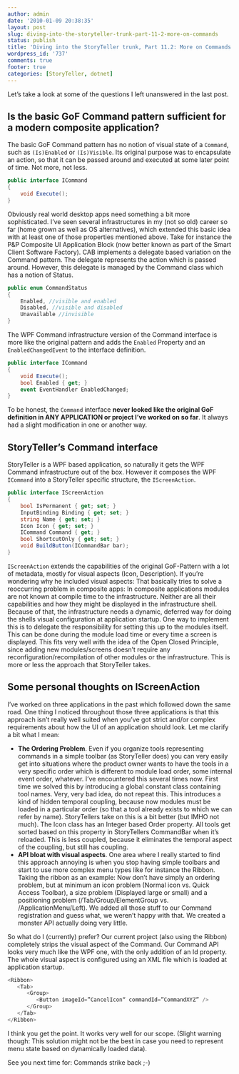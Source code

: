```yaml
---
author: admin
date: '2010-01-09 20:38:35'
layout: post
slug: diving-into-the-storyteller-trunk-part-11-2-more-on-commands
status: publish
title: 'Diving into the StoryTeller trunk, Part 11.2: More on Commands'
wordpress_id: '737'
comments: true
footer: true
categories: [StoryTeller, dotnet]
---
```

Let’s take a look at some of the questions I left unanswered in the last post.

Is the basic GoF Command pattern sufficient for a modern composite application?
------------------------------------------------------------------------------

The basic GoF Command pattern has no notion of visual state of a `Command`, such as `(Is)Enabled` or `(Is)Visible`.
Its original purpose was to encapsulate an action, so that it can be passed around and executed at some later point of time. Not more, not less.

``` csharp The basic Command interface
public interface ICommand 
{ 
	void Execute(); 
}
```

Obviously real world desktop apps need something a bit more sophisticated. I’ve seen several infrastructures in my (not so old)
career so far (home grown as well as OS alternatives), which extended this basic idea with at least one of those properties mentioned above.
Take for instance the P&P Composite UI Application Block (now better known as part of the Smart Client Software Factory). CAB implements a
delegate based variation on the Command pattern. The delegate represents the action which is passed around. However, this delegate is managed by
the Command class which has a notion of Status. 

``` csharp CommandStatus in CAB
public enum CommandStatus 
{ 
	Enabled, //visible and enabled
	Disabled, //visible and disabled 
	Unavailable //invisible 
} 
```

The WPF Command infrastructure version of the Command interface is more like the original pattern and adds the `Enabled` Property and an `EnabledChangedEvent` to the interface definition. 

``` csharp WPFs ICommand interface
public interface ICommand 
{ 
	void Execute(); 
	bool Enabled { get; } 
	event EventHandler EnabledChanged; 
} 
```

To be honest, the `Command` interface **never looked like the original GoF definition in
ANY APPLICATION or project I’ve worked on so far**. It always had a slight modification in one or another way. 

StoryTeller’s Command interface
----------------------------------
StoryTeller is a WPF based application, so naturally it gets the WPF Command infrastructure out of the box. However it composes the
WPF `ICommand` into a StoryTeller specific structure, the `IScreenAction`.

``` csharp The ScreenAction abstraction
public interface IScreenAction 
{ 
	bool IsPermanent { get; set; } 
	InputBinding Binding { get; set; } 
	string Name { get; set; } 
	Icon Icon { get; set; } 
	ICommand Command { get; } 
	bool ShortcutOnly { get; set; } 
	void BuildButton(ICommandBar bar); 
}
```

`IScreenAction` extends the capabilities of the original GoF-Pattern with a lot of metadata, mostly for visual aspects (Icon, Description). 
If you’re wondering why he included visual aspects: That basically tries to solve a reoccurring problem in composite apps: In
composite applications modules are not known at compile time to the infrastructure. Neither are all their capabilities and how they might be
displayed in the infrastructure shell. Because of that, the infrastructure needs a dynamic, deferred way for doing the shells visual
configuration at application startup. One way to implement this is to delegate the responsibility for setting this up to the modules itself.
This can be done during the module load time or every time a screen is displayed. This fits very well with the idea of the Open Closed
Principle, since adding new modules/screens doesn’t require any reconfiguration/recompilation of other modules or the infrastructure.
This is more or less the approach that StoryTeller takes. 

Some personal thoughts on IScreenAction
----------------------------------------
I’ve worked on three applications in the past which followed down the same road. One thing I noticed
throughout those three applications is that this approach isn’t really well suited when you’ve got strict and/or complex requirements about how
the UI of an application should look. Let me clarify a bit what I mean:

-   **The Ordering Problem**. Even if you organize tools representing commands in a simple toolbar (as StoryTeller does) you can very
    easily get into situations where the product owner wants to have the tools in a very specific order which is different to module load
    order, some internal event order, whatever. I’ve encountered this several times now. First time we solved this by introducing a global
    constant class containing tool names. Very, very bad idea, do not repeat this. This introduces a kind of hidden temporal coupling,
    because now modules must be loaded in a particular order (so that a tool already exists to which we can refer by name). StoryTellers
    take on this is a bit better (but IMHO not much). The Icon class has an Integer based Order property. All tools get sorted based on this
    property in StoryTellers CommandBar when it’s reloaded. This is less coupled, because it eliminates the temporal aspect of the coupling,
    but still has coupling.
-   **API bloat with visual aspects**. One area where I really started to find this approach annoying is when you stop having simple
    toolbars and start to use more complex menu types like for instance the Ribbon. Taking the ribbon as an example: Now don’t have simply
    an ordering problem, but at minimum an icon problem (Normal icon vs.  Quick Access Toolbar), a size problem (Displayed large or small) and
    a positioning problem (/Tab/Group/ElementGroup vs.  /ApplicationMenu/Left). We added all those stuff to our Command
    registration and guess what, we weren’t happy with that. We created a monster API actually doing very little.

So what do I (currently) prefer? Our current project (also using the Ribbon) completely strips the visual aspect of the Command. Our Command
API looks very much like the WPF one, with the only addition of an Id property. The whole visual aspect is configured using an XML file which
is loaded at application startup. 

``` csharp Using xml to wire up the ribbon
<Ribbon>
   <Tab>
      <Group>
         <Button imageId=”CancelIcon“ commandId=”CommandXYZ” />
      </Group>
   </Tab>
</Ribbon>
```

I think you get the point. It works very well for our scope. (Slight warning though: This solution might not be the best in
case you need to represent menu state based on dynamically loaded data).

See you next time for: Commands strike back ;-)
